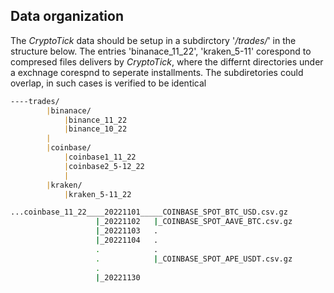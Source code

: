 ## Data organization

The _CryptoTick_ data should be setup in a subdirctory '_/trades/_' in the structure below. The entries 'binanace_11_22', 'kraken_5-11' corespond to compresed files delivers by _CryptoTick_, where the differnt directories under a exchnage corespnd to seperate installments. The subdiretories could overlap, in such cases is verified to be identical

```markdown
----trades/
        |binanace/
            |binance_11_22
            |binance_10_22
        |
        |coinbase/
            |coinbase1_11_22
            |coinbase2_5-12_22
            |
        |kraken/
            |kraken_5-11_22
```

```bash
...coinbase_11_22____20221101_____COINBASE_SPOT_BTC_USD.csv.gz
                   |_20221102   |_COINBASE_SPOT_AAVE_BTC.csv.gz
                   |_20221103   .
                   |_20221104   .
                   .            . 
                   .            |_COINBASE_SPOT_APE_USDT.csv.gz
                   .
                   |_20221130
```

